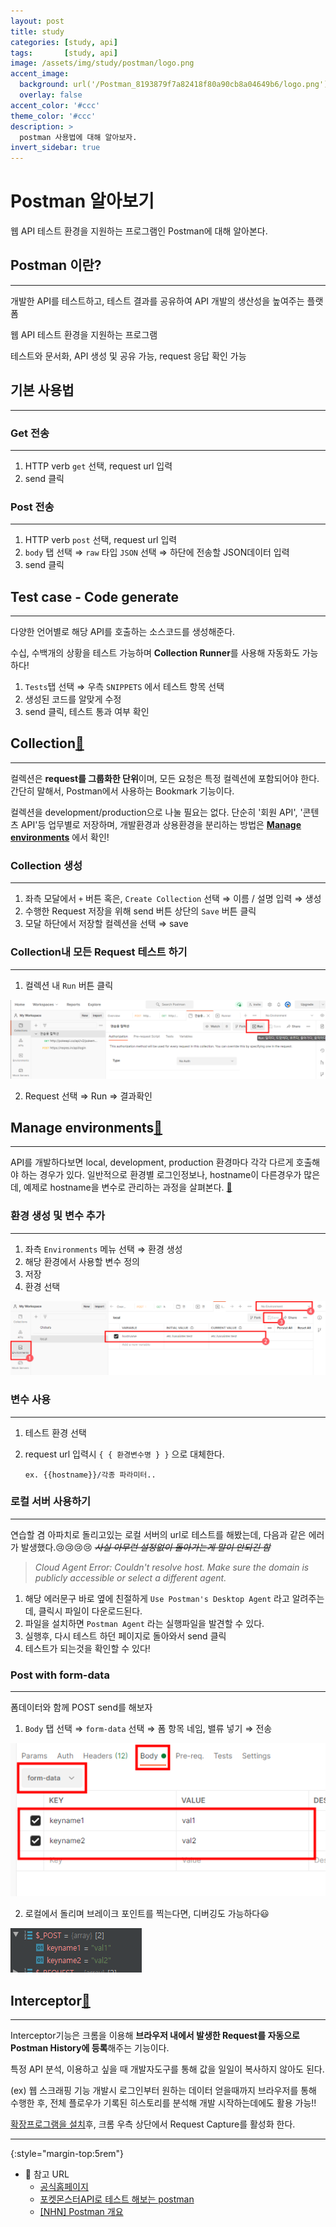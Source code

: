 ```yaml
---
layout: post
title: study
categories: [study, api]
tags:       [study, api]
image: /assets/img/study/postman/logo.png
accent_image: 
  background: url('/Postman_8193879f7a82418f80a90cb8a04649b6/logo.png') center/cover
  overlay: false
accent_color: '#ccc'
theme_color: '#ccc'
description: >
  postman 사용법에 대해 알아보자.
invert_sidebar: true
---
```


# Postman 알아보기

웹 API 테스트 환경을 지원하는 프로그램인 Postman에 대해 알아본다.


## **Postman 이란?**

---

개발한 API를 테스트하고, 테스트 결과를 공유하여 API 개발의 생산성을 높여주는 플랫폼

웹 API 테스트 환경을 지원하는 프로그램

테스트와 문서화, API 생성 및 공유 가능, request 응답 확인 가능

## 기본 사용법
---
### Get 전송

---

1. HTTP verb `get` 선택, request url 입력
2. send 클릭

### Post 전송

---

1. HTTP verb `post` 선택, request url 입력
2. `body` 탭 선택 ⇒ `raw` 타입 `JSON` 선택 ⇒ 하단에 전송할 JSON데이터 입력
3. send 클릭

## Test case - Code generate

---

다양한 언어별로 해당 API를 호출하는 소스코드를 생성해준다.

수십, 수백개의 상황을 테스트 가능하며 **Collection Runner**를 사용해 자동화도 가능하다!

1. `Tests`탭 선택 ⇒ 우측 `SNIPPETS` 에서 테스트 항목 선택
2. 생성된 코드를 알맞게 수정
3. send 클릭, 테스트 통과 여부 확인

## **Collection**[🔗](https://www.getpostman.com/docs/collections)

---

컬렉션은 **request를 그룹화한 단위**이며, 모든 요청은 특정 컬렉션에 포함되어야 한다. 
간단히 말해서, Postman에서 사용하는 Bookmark 기능이다.

컬렉션을 development/production으로 나눌 필요는 없다. 단순히 '회원 API', '콘텐츠 API'등 업무별로 저장하며, 개발환경과 상용환경을 분리하는 방법은 [**Manage environments**](#manage-environments) 에서 확인!

### Collection 생성

---

1. 좌측 모달에서 `+` 버튼 혹은, `Create Collection` 선택 ⇒ 이름 / 설명 입력 ⇒ 생성
2. 수행한 Request 저장을 위해 send 버튼 상단의 `Save` 버튼 클릭
3. 모달 하단에서 저장할 컬렉션을 선택 ⇒ save

### Collection내 모든 Request 테스트 하기

---

1. 컬렉션 내 `Run` 버튼 클릭

![컬렉션 내 `Run` 버튼 클릭](/assets/img/study/postman/Untitled.png)

2. Request 선택 ⇒ Run ⇒ 결과확인

## Manage environments[🔗](https://www.getpostman.com/docs/environments)

---

API를 개발하다보면 local, development, production 환경마다 각각 다르게 호출해야 하는 경우가 있다. 일반적으로 환경별 로그인정보나, hostname이 다른경우가 많은데, 예제로 hostname을 변수로 관리하는 과정을 살펴본다. [🔗]()

### 환경 생성 및 변수 추가

---

1. 좌측 `Environments` 메뉴 선택 ⇒ 환경 생성
2. 해당 환경에서 사용할 변수 정의
3. 저장
4. 환경 선택

![환경 생성 및 변수 추가](/assets/img/study/postman/Untitled%201.png)

### 변수 사용

---

1. 테스트 환경 선택
2. request url 입력시 ` { { 환경변수명 } } ` 으로 대체한다.

	`ex. {{hostname}}/각종 파라미터..`

### 로컬 서버 사용하기

---

연습할 겸 아파치로 돌리고있는 로컬 서버의 url로 테스트를 해봤는데, 
다음과 같은 에러가 발생했다.😢😢😢😢 ~~*사실 아무런 설정없이 돌아가는게 말이 안되긴 함*~~

> *Cloud Agent Error: Couldn't resolve host. Make sure the domain is publicly accessible or select a different agent.*

1. 해당 에러문구 바로 옆에 친절하게 `Use Postman's Desktop Agent` 라고 알려주는데, 
클릭시 파일이 다운로드된다.
2. 파일을 설치하면 `Postman Agent` 라는 실행파일을 발견할 수 있다.
3. 실행후, 다시 테스트 하던 페이지로 돌아와서 send 클릭
4. 테스트가 되는것을 확인할 수 있다!

### Post with form-data

---

폼데이터와 함께 POST send를 해보자

1. `Body` 탭 선택 ⇒ `form-data` 선택 ⇒ 폼 항목 네임, 밸류 넣기 ⇒ 전송

![폼데이터와 함께 POST send를 해보자](/assets/img/study/postman/Untitled%202.png)

2. 로컬에서 돌리며 브레이크 포인트를 찍는다면, 디버깅도 가능하다😃

![폼데이터와 함께 POST send를 해보자](/assets/img/study/postman/Untitled%203.png)

## Interceptor[🔗](https://www.getpostman.com/docs/capture)

---

Interceptor기능은 크롬을 이용해 **브라우저 내에서 발생한 Request를 자동으로 Postman History에 등록**해주는 기능이다.

특정 API 분석, 이용하고 싶을 때 개발자도구를 통해 값을 일일이 복사하지 않아도 된다.

(ex) 웹 스크래핑 기능 개발시 로그인부터 원하는 데이터 얻을때까지 브라우저를 통해 수행한 후, 전체 플로우가 기록된 히스토리를 분석해 개발 시작하는데에도 활용 가능!!

[확장프로그램을 설치](https://chrome.google.com/webstore/detail/postman-interceptor/aicmkgpgakddgnaphhhpliifpcfhicfo)후, 크롬 우측 상단에서 Request Capture를 활성화 한다.


---
{:style="margin-top:5rem"}
* 🔗 참고 URL
	* [공식홈페이지](https://web.postman.co/home)
	* [포켓몬스터API로 테스트 해보는 postman](https://www.a-mean-blog.com/ko/blog/Node-JS-API/_/API-%ED%85%8C%EC%8A%A4%ED%8A%B8-%ED%94%84%EB%A1%9C%EA%B7%B8%EB%9E%A8-Postman-%EC%84%A4%EC%B9%98%EB%B0%8F-%EA%B0%84%EB%8B%A8-%EC%82%AC%EC%9A%A9%EB%B2%95)
	* [[NHN] Postman 개요](https://meetup.toast.com/posts/107)